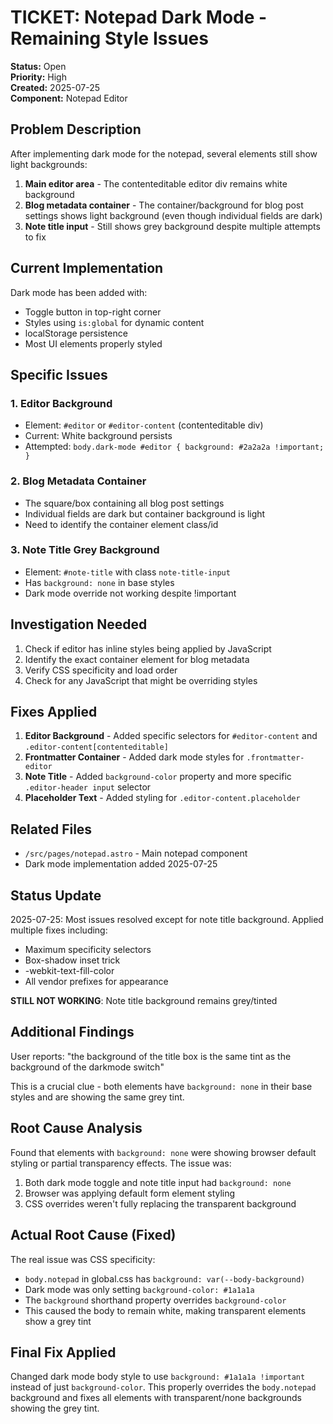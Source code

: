 # TICKET: Notepad Dark Mode - Remaining Style Issues

**Status:** Open  
**Priority:** High  
**Created:** 2025-07-25  
**Component:** Notepad Editor

## Problem Description

After implementing dark mode for the notepad, several elements still show light backgrounds:

1. **Main editor area** - The contenteditable editor div remains white background
2. **Blog metadata container** - The container/background for blog post settings shows light background (even though individual fields are dark)
3. **Note title input** - Still shows grey background despite multiple attempts to fix

## Current Implementation

Dark mode has been added with:
- Toggle button in top-right corner
- Styles using `is:global` for dynamic content
- localStorage persistence
- Most UI elements properly styled

## Specific Issues

### 1. Editor Background
- Element: `#editor` or `#editor-content` (contenteditable div)
- Current: White background persists
- Attempted: `body.dark-mode #editor { background: #2a2a2a !important; }`

### 2. Blog Metadata Container
- The square/box containing all blog post settings
- Individual fields are dark but container background is light
- Need to identify the container element class/id

### 3. Note Title Grey Background
- Element: `#note-title` with class `note-title-input`
- Has `background: none` in base styles
- Dark mode override not working despite !important

## Investigation Needed

1. Check if editor has inline styles being applied by JavaScript
2. Identify the exact container element for blog metadata
3. Verify CSS specificity and load order
4. Check for any JavaScript that might be overriding styles

## Fixes Applied

1. **Editor Background** - Added specific selectors for `#editor-content` and `.editor-content[contenteditable]`
2. **Frontmatter Container** - Added dark mode styles for `.frontmatter-editor`
3. **Note Title** - Added `background-color` property and more specific `.editor-header input` selector
4. **Placeholder Text** - Added styling for `.editor-content.placeholder`

## Related Files

- `/src/pages/notepad.astro` - Main notepad component
- Dark mode implementation added 2025-07-25

## Status Update

2025-07-25: Most issues resolved except for note title background. Applied multiple fixes including:
- Maximum specificity selectors
- Box-shadow inset trick
- -webkit-text-fill-color
- All vendor prefixes for appearance

**STILL NOT WORKING**: Note title background remains grey/tinted

## Additional Findings

User reports: "the background of the title box is the same tint as the background of the darkmode switch"

This is a crucial clue - both elements have `background: none` in their base styles and are showing the same grey tint.

## Root Cause Analysis

Found that elements with `background: none` were showing browser default styling or partial transparency effects. The issue was:
1. Both dark mode toggle and note title input had `background: none`
2. Browser was applying default form element styling
3. CSS overrides weren't fully replacing the transparent background

## Actual Root Cause (Fixed)

The real issue was CSS specificity:
- `body.notepad` in global.css has `background: var(--body-background)` 
- Dark mode was only setting `background-color: #1a1a1a`
- The `background` shorthand property overrides `background-color`
- This caused the body to remain white, making transparent elements show a grey tint

## Final Fix Applied

Changed dark mode body style to use `background: #1a1a1a !important` instead of just `background-color`. This properly overrides the `body.notepad` background and fixes all elements with transparent/none backgrounds showing the grey tint.